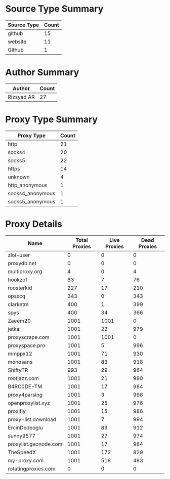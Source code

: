 # Source Type Summary

| Source Type | Count |
|-------------|-------|
| github | 15 |
| website | 11 |
| Github | 1 |


# Author Summary

| Author | Count |
|--------|-------|
| Rizsyad AR | 27 |


# Proxy Type Summary

| Proxy Type | Count |
|------------|-------|
| http | 21 |
| socks4 | 20 |
| socks5 | 22 |
| https | 14 |
| unknown | 4 |
| http_anonymous | 1 |
| socks4_anonymous | 1 |
| socks5_anonymous | 1 |


# Proxy Details

| Name | Total Proxies | Live Proxies | Dead Proxies |
|------|---------------|--------------|---------------|
| zloi-user | 0 | 0 | 0 |
| proxydb.net | 0 | 0 | 0 |
| multiproxy.org | 4 | 0 | 4 |
| hookzof | 83 | 7 | 76 |
| roosterkid | 227 | 17 | 210 |
| opsxcq | 343 | 0 | 343 |
| clarketm | 400 | 1 | 399 |
| spys | 400 | 34 | 366 |
| Zaeem20 | 1001 | 1001 | 0 |
| jetkai | 1001 | 22 | 979 |
| proxyscrape.com | 1001 | 1001 | 0 |
| proxyspace.pro | 1001 | 5 | 996 |
| mmppx12 | 1001 | 71 | 930 |
| monosans | 1001 | 83 | 918 |
| ShiftyTR | 993 | 29 | 964 |
| rootjazz.com | 1001 | 21 | 980 |
| B4RC0DE-TM | 1001 | 17 | 984 |
| proxy4parsing | 1001 | 3 | 998 |
| openproxylist.xyz | 1001 | 25 | 976 |
| proxifly | 1001 | 15 | 986 |
| proxy-list.download | 1001 | 7 | 994 |
| ErcinDedeoglu | 1001 | 89 | 912 |
| sunny9577 | 1001 | 27 | 974 |
| proxylist.geonode.com | 1001 | 17 | 984 |
| TheSpeedX | 1001 | 172 | 829 |
| my-proxy.com | 1001 | 518 | 483 |
| rotatingproxies.com | 0 | 0 | 0 |
